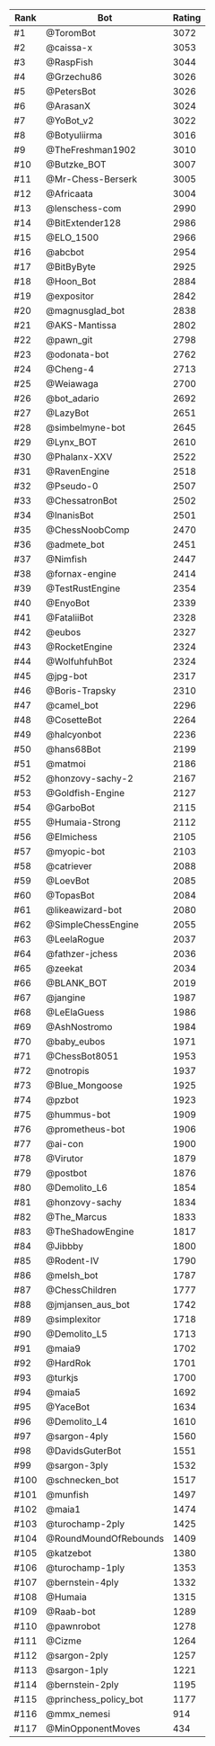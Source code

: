 Rank|Bot|Rating
---|---|---
#1|@ToromBot|3072
#2|@caissa-x|3053
#3|@RaspFish|3044
#4|@Grzechu86|3026
#5|@PetersBot|3026
#6|@ArasanX|3024
#7|@YoBot_v2|3022
#8|@Botyuliirma|3016
#9|@TheFreshman1902|3010
#10|@Butzke_BOT|3007
#11|@Mr-Chess-Berserk|3005
#12|@Africaata|3004
#13|@lenschess-com|2990
#14|@BitExtender128|2986
#15|@ELO_1500|2966
#16|@abcbot|2954
#17|@BitByByte|2925
#18|@Hoon_Bot|2884
#19|@expositor|2842
#20|@magnusglad_bot|2838
#21|@AKS-Mantissa|2802
#22|@pawn_git|2798
#23|@odonata-bot|2762
#24|@Cheng-4|2713
#25|@Weiawaga|2700
#26|@bot_adario|2692
#27|@LazyBot|2651
#28|@simbelmyne-bot|2645
#29|@Lynx_BOT|2610
#30|@Phalanx-XXV|2522
#31|@RavenEngine|2518
#32|@Pseudo-0|2507
#33|@ChessatronBot|2502
#34|@InanisBot|2501
#35|@ChessNoobComp|2470
#36|@admete_bot|2451
#37|@Nimfish|2447
#38|@fornax-engine|2414
#39|@TestRustEngine|2354
#40|@EnyoBot|2339
#41|@FataliiBot|2328
#42|@eubos|2327
#43|@RocketEngine|2324
#44|@WolfuhfuhBot|2324
#45|@jpg-bot|2317
#46|@Boris-Trapsky|2310
#47|@camel_bot|2296
#48|@CosetteBot|2264
#49|@halcyonbot|2236
#50|@hans68Bot|2199
#51|@matmoi|2186
#52|@honzovy-sachy-2|2167
#53|@Goldfish-Engine|2127
#54|@GarboBot|2115
#55|@Humaia-Strong|2112
#56|@Elmichess|2105
#57|@myopic-bot|2103
#58|@catriever|2088
#59|@LoevBot|2085
#60|@TopasBot|2084
#61|@likeawizard-bot|2080
#62|@SimpleChessEngine|2055
#63|@LeelaRogue|2037
#64|@fathzer-jchess|2036
#65|@zeekat|2034
#66|@BLANK_BOT|2019
#67|@jangine|1987
#68|@LeElaGuess|1986
#69|@AshNostromo|1984
#70|@baby_eubos|1971
#71|@ChessBot8051|1953
#72|@notropis|1937
#73|@Blue_Mongoose|1925
#74|@pzbot|1923
#75|@hummus-bot|1909
#76|@prometheus-bot|1906
#77|@ai-con|1900
#78|@Virutor|1879
#79|@postbot|1876
#80|@Demolito_L6|1854
#81|@honzovy-sachy|1834
#82|@The_Marcus|1833
#83|@TheShadowEngine|1817
#84|@Jibbby|1800
#85|@Rodent-IV|1790
#86|@melsh_bot|1787
#87|@ChessChildren|1777
#88|@jmjansen_aus_bot|1742
#89|@simplexitor|1718
#90|@Demolito_L5|1713
#91|@maia9|1702
#92|@HardRok|1701
#93|@turkjs|1700
#94|@maia5|1692
#95|@YaceBot|1634
#96|@Demolito_L4|1610
#97|@sargon-4ply|1560
#98|@DavidsGuterBot|1551
#99|@sargon-3ply|1532
#100|@schnecken_bot|1517
#101|@munfish|1497
#102|@maia1|1474
#103|@turochamp-2ply|1425
#104|@RoundMoundOfRebounds|1409
#105|@katzebot|1380
#106|@turochamp-1ply|1353
#107|@bernstein-4ply|1332
#108|@Humaia|1315
#109|@Raab-bot|1289
#110|@pawnrobot|1278
#111|@Cizme|1264
#112|@sargon-2ply|1257
#113|@sargon-1ply|1221
#114|@bernstein-2ply|1195
#115|@princhess_policy_bot|1177
#116|@mmx_nemesi|914
#117|@MinOpponentMoves|434
